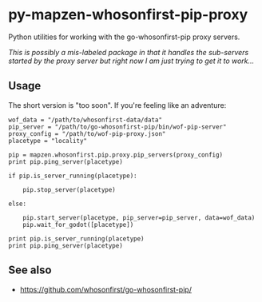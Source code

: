 # py-mapzen-whosonfirst-pip-proxy

Python utilities for working with the go-whosonfirst-pip proxy servers.

_This is possibly a mis-labeled package in that it handles the sub-servers started by the proxy server but right now I am just trying to get it to work..._

## Usage

The short version is "too soon". If you're feeling like an adventure:

```
wof_data = "/path/to/whosonfirst-data/data"
pip_server = "/path/to/go-whosonfirst-pip/bin/wof-pip-server"
proxy_config = "/path/to/wof-pip-proxy.json"
placetype = "locality"

pip = mapzen.whosonfirst.pip.proxy.pip_servers(proxy_config)
print pip.ping_server(placetype)

if pip.is_server_running(placetype):

	pip.stop_server(placetype)

else:

	pip.start_server(placetype, pip_server=pip_server, data=wof_data)
	pip.wait_for_godot([placetype])

print pip.is_server_running(placetype)
print pip.ping_server(placetype)
```

## See also

* https://github.com/whosonfirst/go-whosonfirst-pip/